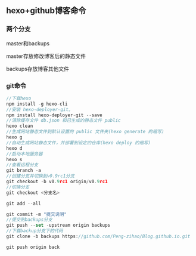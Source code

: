 ## hexo+github博客命令

### 两个分支

master和backups

master存放修改博客后的静态文件

backups存放博客其他文件

### git命令

```js
//下载hexo
npm install -g hexo-cli
//安装 hexo-deployer-git。
npm install hexo-deployer-git --save
//清除缓存文件 db.json 和已生成的静态文件 public
hexo clean
//生成网站静态文件到默认设置的 public 文件夹(hexo generate 的缩写)
hexo g
//自动生成网站静态文件，并部署到设定的仓库(hexo deploy 的缩写)
hexo d
//启动本地服务器
hexo s
//查看远程分支
git branch -a
//创建分支并切换到v0.9rc1分支
git checkout -b v0.9rc1 origin/v0.9rc1
//切换分支
git checkout <分支名>

git add --all

git commit -m "提交说明"
//提交到backups分支
git push --set -upstream origin backups 
//下载backup分支下的代码
git clone -b backups https://github.com/Peng-zihao/Blog.github.io.git

git push origin back
```


